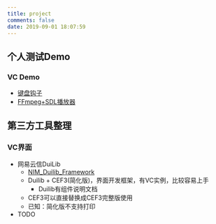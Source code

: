 ```yaml
---
title: project
comments: false
date: 2019-09-01 18:07:59
---
```


## 个人测试Demo

### VC Demo

+ [键盘钩子](https://github.com/fxliu/VCDemo/tree/master/HOOK/KeyboardHook)
+ [FFmpeg+SDL播放器](https://github.com/fxliu/VCDemo/tree/master/TOOLS/ffmpeg+SDL)

## 第三方工具整理

### VC界面

+ 网易云信DuiLib
  + [NIM_Duilib_Framework](https://github.com/netease-im/NIM_Duilib_Framework)
  + Duilib + CEF3(简化版)，界面开发框架，有VC实例，比较容易上手
    + Duilib有组件说明文档
  + CEF3可以直接替换成CEF3完整版使用
  + 已知：简化版不支持打印
+ TODO
